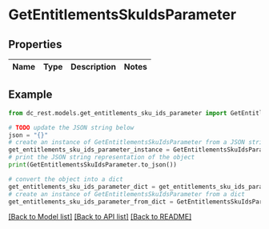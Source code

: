# GetEntitlementsSkuIdsParameter


## Properties

Name | Type | Description | Notes
------------ | ------------- | ------------- | -------------

## Example

```python
from dc_rest.models.get_entitlements_sku_ids_parameter import GetEntitlementsSkuIdsParameter

# TODO update the JSON string below
json = "{}"
# create an instance of GetEntitlementsSkuIdsParameter from a JSON string
get_entitlements_sku_ids_parameter_instance = GetEntitlementsSkuIdsParameter.from_json(json)
# print the JSON string representation of the object
print(GetEntitlementsSkuIdsParameter.to_json())

# convert the object into a dict
get_entitlements_sku_ids_parameter_dict = get_entitlements_sku_ids_parameter_instance.to_dict()
# create an instance of GetEntitlementsSkuIdsParameter from a dict
get_entitlements_sku_ids_parameter_from_dict = GetEntitlementsSkuIdsParameter.from_dict(get_entitlements_sku_ids_parameter_dict)
```
[[Back to Model list]](../README.md#documentation-for-models) [[Back to API list]](../README.md#documentation-for-api-endpoints) [[Back to README]](../README.md)


